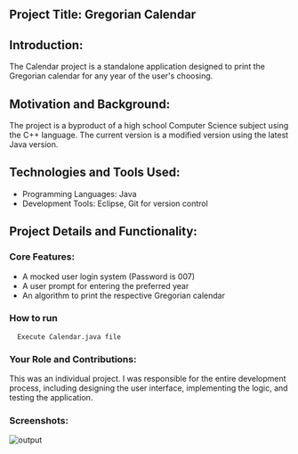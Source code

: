 ## Project Title: Gregorian Calendar

## Introduction:
The Calendar project is a standalone application designed to print the Gregorian calendar for any year of the user's choosing.

## Motivation and Background:
The project is a byproduct of a high school Computer Science subject using the C++ language. The current version is a modified version using the latest Java version.

## Technologies and Tools Used:

- Programming Languages: Java
- Development Tools: Eclipse, Git for version control

## Project Details and Functionality:

### Core Features:

- A mocked user login system (Password is 007)
- A user prompt for entering the preferred year
- An algorithm to print the respective Gregorian calendar

### How to run
```
  Execute Calendar.java file
```

### Your Role and Contributions:
This was an individual project. I was responsible for the entire development process, including designing the user interface, implementing the logic, and testing the application.

### Screenshots: 
![output](https://cloud.githubusercontent.com/assets/18182515/26013639/54124ed6-3727-11e7-81e1-a31c93856e7c.png)
